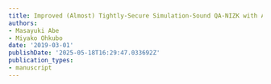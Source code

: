 ```yaml
---
title: Improved (Almost) Tightly-Secure Simulation-Sound QA-NIZK with Applications
authors:
- Masayuki Abe
- Miyako Ohkubo
date: '2019-03-01'
publishDate: '2025-05-18T16:29:47.033692Z'
publication_types:
- manuscript
---
```

